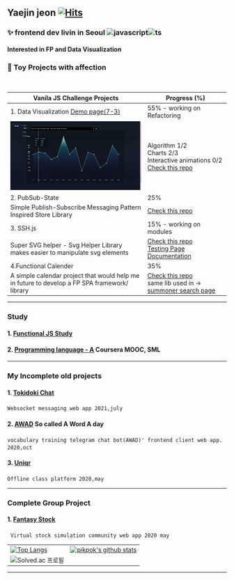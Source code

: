 
## **Yaejin jeon** [![Hits](https://hits.seeyoufarm.com/api/count/incr/badge.svg?url=https%3A%2F%2Fgithub.com%2Fpikpokjeon&count_bg=%23FF00A2&title_bg=%23493D3D&icon=&icon_color=%23000000&title=hits&edge_flat=true)](https://hits.seeyoufarm.com)

### ✨ frontend dev livin in Seoul ![javascript](https://img.shields.io/badge/JavaScript-F7DF1E?style=for-the-badge&logo=javascript&logoColor=black)![ts](https://img.shields.io/badge/TypeScript-007ACC?style=for-the-badge&logo=typescript&logoColor=white)

#### Interested in **FP and Data Visualization**



### 🥰 Toy Projects with affection 
  <br /> 

| Vanila JS Challenge Projects  |    Progress (%)    |          
| -------- | -------- | 
|  1. Data Visualization <a href="https://pikpokjeon.github.io/JS-Data-Visualization-Project/">Demo page(7-3)</a>   |    55% - working on Refactoring   |      
|<img src="https://github.com/pikpokjeon/JS-Data-Visualization-Project/blob/publish/linechart.gif" width="600">|Algorithm 1/2 <br /> Charts 2/3<br /> Interactive animations 0/2<br /> [Check this repo](https://github.com/pikpokjeon/JS-Data-Visualization-Project)  |
|  2. PubSub-State  |   25%   |          
| Simple Publish-Subscribe Messaging Pattern Inspired Store Library |[Check this repo](https://github.com/pikpokjeon/PubSub-State) |
| 3. SSH.js   |   15% - working on modules   |          
| Super SVG helper - Svg Helper Library makes easier to manipulate svg elements | [Check this repo](https://github.com/pikpokjeon/SSH.js) <br />  [Testing Page](https://pikpokjeon.github.io/SSH)<br/>[Documentation](https://github.com/pikpokjeon/SSH-Docs)|
|4.Functional Calender|35%|
|A simple calendar project that would help me in future to develop a FP SPA framework/ library| [Check this repo](https://github.com/pikpokjeon/calendate-js) <br /> same lib used in -> [summoner search page](https://github.com/pikpokjeon/summoner-search-page2) |
---

###  Study
 #### 1. [ Functional JS Study](https://github.com/pikpokjeon/Functional-JS-Study)  
 #### 2. [Programming language - A](https://github.com/pikpokjeon/programming-language-A) Coursera MOOC, SML
---

### My Incomplete old projects

#### 1. [Tokidoki Chat](https://github.com/pikpokjeon/TokiDoki-Project) 
```Websocket messaging web app 2021,july```
#### 2. [AWAD](https://github.com/pikpokjeon/AWAD-vue) So called A Word A day
```vocabulary training telegram chat bot(AWAD)' frontend client web app. 2020,oct```
#### 3. [Uniqr](https://github.com/pikpokjeon/Uniqr-OfflineClassPlatform) 
```Offline class platform 2020,may```

---
### Complete Group Project
#### 1. [Fantasy Stock](https://github.com/pikpokjeon/stockProject)
``` Virtual stock simulation community web app 2020 may```

|          |          |          
| -------- | -------- | 
| [![Top Langs](https://github-readme-stats.vercel.app/api/top-langs/?username=pikpokjeon&layout=compact&hide=HTML)](https://github.com/anuraghazra/github-readme-stats)   |  [![pikpok's github stats](https://github-readme-stats.vercel.app/api?username=pikpokjeon&include_all_commits=true&theme=vue&count_private=true&line_height=15&)](https://github.com/anuraghazra/github-readme-stats)|      
| ![Solved.ac 프로필](http://mazassumnida.wtf/api/v2/generate_badge?boj=kw0410) | |


---
